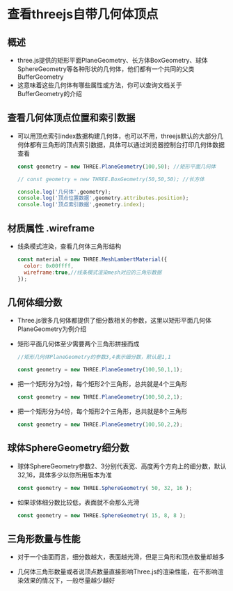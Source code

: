 # 查看threejs自带几何体顶点

## 概述

+ three.js提供的矩形平面PlaneGeometry、长方体BoxGeometry、球体SphereGeometry等各种形状的几何体，他们都有一个共同的父类BufferGeometry
+ 这意味着这些几何体有哪些属性或方法，你可以查询文档关于BufferGeometry的介绍

## 查看几何体顶点位置和索引数据

+ 可以用顶点索引index数据构建几何体，也可以不用，threejs默认的大部分几何体都有三角形的顶点索引数据，具体可以通过浏览器控制台打印几何体数据查看

  ```js
  const geometry = new THREE.PlaneGeometry(100,50); //矩形平面几何体

  // const geometry = new THREE.BoxGeometry(50,50,50); //长方体

  console.log('几何体',geometry);
  console.log('顶点位置数据',geometry.attributes.position);
  console.log('顶点索引数据',geometry.index);
  ```

## 材质属性 .wireframe

+ 线条模式渲染，查看几何体三角形结构

  ```js
  const material = new THREE.MeshLambertMaterial({
    color: 0x00ffff,
    wireframe:true,//线条模式渲染mesh对应的三角形数据
  });
  ```

## 几何体细分数

+ Three.js很多几何体都提供了细分数相关的参数，这里以矩形平面几何体PlaneGeometry为例介绍

+ 矩形平面几何体至少需要两个三角形拼接而成

  ```js
  //矩形几何体PlaneGeometry的参数3,4表示细分数，默认是1,1

  const geometry = new THREE.PlaneGeometry(100,50,1,1);
  ```

+ 把一个矩形分为2份，每个矩形2个三角形，总共就是4个三角形

  ```js
  const geometry = new THREE.PlaneGeometry(100,50,2,1);
  ```

+ 把一个矩形分为4份，每个矩形2个三角形，总共就是8个三角形

  ```js
  const geometry = new THREE.PlaneGeometry(100,50,2,2);
  ```

## 球体SphereGeometry细分数

+ 球体SphereGeometry参数2、3分别代表宽、高度两个方向上的细分数，默认32,16，具体多少以你所用版本为准

  ```js
  const geometry = new THREE.SphereGeometry( 50, 32, 16 );
  ```

+ 如果球体细分数比较低，表面就不会那么光滑

  ```js
  const geometry = new THREE.SphereGeometry( 15, 8, 8 );
  ```

## 三角形数量与性能

+ 对于一个曲面而言，细分数越大，表面越光滑，但是三角形和顶点数量却越多

+ 几何体三角形数量或者说顶点数量直接影响Three.js的渲染性能，在不影响渲染效果的情况下，一般尽量越少越好
